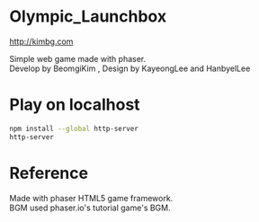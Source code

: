 # Olympic_Launchbox
http://kimbg.com

Simple web game made with phaser.<br>
Develop by BeomgiKim , Design by KayeongLee and HanbyelLee

# Play on localhost
```bash
npm install --global http-server
http-server
```

# Reference
Made with phaser HTML5 game framework.<br>
BGM used phaser.io's tutorial game's BGM.
